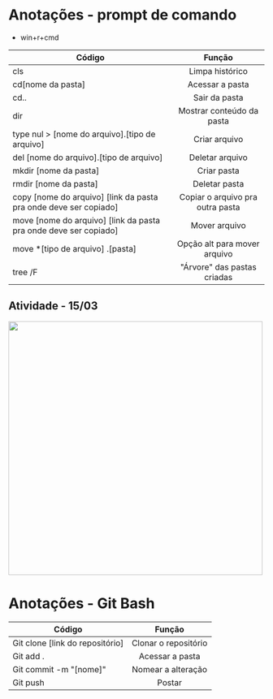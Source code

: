 # Anotações - prompt de comando
- win+r+cmd

|Código|Função|
|-|:-:|
|cls|Limpa histórico|
|cd[nome da pasta]|Acessar a pasta|
|cd..|Sair da pasta|
|dir|Mostrar conteúdo da pasta|
|type nul > [nome do arquivo].[tipo de arquivo] |Criar arquivo|
|del [nome do arquivo].[tipo de arquivo]|Deletar arquivo|
|mkdir [nome da pasta]|Criar pasta|
|rmdir [nome da pasta]|Deletar pasta|
|copy [nome do arquivo] [link da pasta pra onde deve ser copiado]|Copiar o arquivo pra outra pasta|
|move [nome do arquivo] [link da pasta pra onde deve ser copiado]|Mover arquivo|
|move *[tipo de arquivo] .[pasta]|Opção alt para mover arquivo|
|tree /F|"Árvore" das pastas criadas|

## Atividade - 15/03
<img src="https://i.pinimg.com/736x/d8/97/07/d897074e0fe91a121411e1b6d539e2e9.jpg" style="width:500px">

# Anotações - Git Bash
|Código|Função|
|-|:-:|
|Git clone [link do repositório]|Clonar o repositório|
|Git add .|Acessar a pasta|
|Git commit -m "[nome]"|Nomear a alteração|
|Git push|Postar|